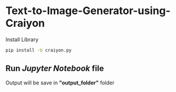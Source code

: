 # Text-to-Image-Generator-using-Craiyon

Install Library

```sh
pip install -U craiyon.py
```

## Run *Jupyter Notebook* file

Output will be save in **"output_folder"** folder
